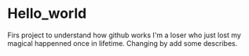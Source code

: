 # Hello_world
Firs project to understand how github works
I'm a loser who just lost my magical happenned once in lifetime.
Changing by add some describes.

